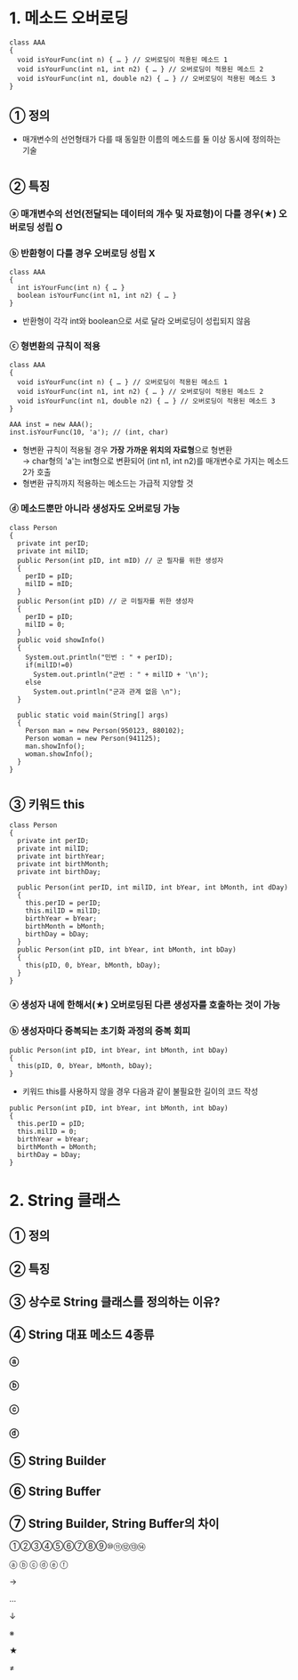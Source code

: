 # 1. 메소드 오버로딩  
~~~
class AAA
{
  void isYourFunc(int n) { … } // 오버로딩이 적용된 메소드 1
  void isYourFunc(int n1, int n2) { … } // 오버로딩이 적용된 메소드 2
  void isYourFunc(int n1, double n2) { … } // 오버로딩이 적용된 메소드 3
}
~~~  
## ① 정의  
- 매개변수의 선언형태가 다를 때 동일한 이름의 메소드를 둘 이상 동시에 정의하는 기술  
#
## ② 특징  
### ⓐ 매개변수의 선언(전달되는 데이터의 개수 및 자료형)이 다를 경우(★) 오버로딩 성립 O   
### ⓑ 반환형이 다를 경우 오버로딩 성립 X  
~~~
class AAA
{
  int isYourFunc(int n) { … } 
  boolean isYourFunc(int n1, int n2) { … } 
}
~~~  
- 반환형이 각각 int와 boolean으로 서로 달라 오버로딩이 성립되지 않음  
### ⓒ 형변환의 규칙이 적용  
~~~
class AAA
{
  void isYourFunc(int n) { … } // 오버로딩이 적용된 메소드 1
  void isYourFunc(int n1, int n2) { … } // 오버로딩이 적용된 메소드 2
  void isYourFunc(int n1, double n2) { … } // 오버로딩이 적용된 메소드 3
}
~~~
~~~
AAA inst = new AAA();
inst.isYourFunc(10, 'a'); // (int, char)
~~~
- 형변환 규칙이 적용될 경우 **가장 가까운 위치의 자료형**으로 형변환  
→ char형의 'a'는 int형으로 변환되어 (int n1, int n2)를 매개변수로 가지는 메소드 2가 호출  
- 형변환 규칙까지 적용하는 메소드는 가급적 지양할 것  
### ⓓ 메소드뿐만 아니라 생성자도 오버로딩 가능  
~~~
class Person
{
  private int perID;
  private int milID;
  public Person(int pID, int mID) // 군 필자를 위한 생성자
  {
    perID = pID;
    milID = mID;
  }
  public Person(int pID) // 군 미필자를 위한 생성자
  {
    perID = pID;
    milID = 0;
  }
  public void showInfo()
  {
    System.out.println("민번 : " + perID);
    if(milID!=0)
      System.out.println("군번 : " + milID + '\n');
    else
      System.out.println("군과 관계 없음 \n");
  }
  
  public static void main(String[] args)
  {
    Person man = new Person(950123, 880102);
    Person woman = new Person(941125);
    man.showInfo();
    woman.showInfo();
  }
}
~~~  
#
## ③ 키워드 this  
~~~
class Person 
{
  private int perID;
  private int milID;
  private int birthYear;
  private int birthMonth;
  private int birthDay;
    
  public Person(int perID, int milID, int bYear, int bMonth, int dDay) 
  {
    this.perID = perID;
    this.milID = milID;
    birthYear = bYear;
    birthMonth = bMonth;
    birthDay = bDay;
  }
  public Person(int pID, int bYear, int bMonth, int bDay) 
  {
    this(pID, 0, bYear, bMonth, bDay);
  }
}
~~~  
### ⓐ 생성자 내에 한해서(★) 오버로딩된 다른 생성자를 호출하는 것이 가능  
### ⓑ 생성자마다 중복되는 초기화 과정의 중복 회피  
~~~
public Person(int pID, int bYear, int bMonth, int bDay) 
{
  this(pID, 0, bYear, bMonth, bDay);
}
~~~
- 키워드 this를 사용하지 않을 경우 다음과 같이 불필요한 길이의 코드 작성  
~~~
public Person(int pID, int bYear, int bMonth, int bDay) 
{
  this.perID = pID;
  this.milID = 0;
  birthYear = bYear;
  birthMonth = bMonth;
  birthDay = bDay;
}
~~~
#
# 2. String 클래스  
## ① 정의  
## ② 특징  
## ③ 상수로 String 클래스를 정의하는 이유?  
## ④ String 대표 메소드 4종류  
### ⓐ 
### ⓑ 
### ⓒ 
### ⓓ 
## ⑤ String Builder  
## ⑥ String Buffer  
## ⑦ String Builder, String Buffer의 차이  

①②③④⑤⑥⑦⑧⑨⑩⑪⑫⑬⑭

ⓐ ⓑ ⓒ ⓓ ⓔ ⓕ

→

…

↓

※

★

≠
